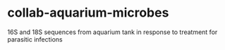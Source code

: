 # collab-aquarium-microbes
16S and 18S sequences from aquarium tank in response to treatment for parasitic infections
